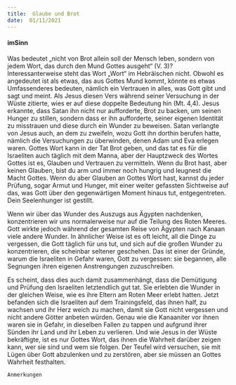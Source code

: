 ```yaml
---
title:  Glaube und Brot
date:  01/11/2021
---
```


#### imSinn

Was bedeutet „nicht von Brot allein soll der Mensch leben, sondern von jedem Wort, das durch den Mund Gottes ausgeht“ (V. 3)? Interessanterweise steht das Wort „Wort“ im Hebräischen nicht. Obwohl es angedeutet ist als etwas, das aus Gottes Mund kommt, könnte es etwas Umfassenderes bedeuten, nämlich ein Vertrauen in alles, was Gott gibt und sagt und meint. Als Jesus diesen Vers während seiner Versuchung in der Wüste zitierte, wies er auf diese doppelte Bedeutung hin (Mt. 4,4). Jesus erkannte, dass Satan ihn nicht nur aufforderte, Brot zu backen, um seinen Hunger zu stillen, sondern dass er ihn aufforderte, seiner eigenen Identität zu misstrauen und diese durch ein Wunder zu beweisen. Satan verlangte von Jesus auch, an dem zu zweifeln, wozu Gott ihn dorthin berufen hatte, nämlich die Versuchungen zu überwinden, denen Adam und Eva erlegen waren. Gottes Wort kann in der Tat Brot geben, und das tat es für die Israeliten auch täglich mit dem Manna, aber der Hauptzweck des Wortes Gottes ist es, Glauben und Vertrauen zu vermitteln. Wenn du Brot hast, aber keinen Glauben, bist du arm und immer noch hungrig und leugnest die Macht Gottes. Wenn du aber Glauben an Gottes Wort hast, kannst du jeder Prüfung, sogar Armut und Hunger, mit einer weiter gefassten Sichtweise auf das, was Gott über den gegenwärtigen Moment hinaus tut, entgegentreten. Dein Seelenhunger ist gestillt.

Wenn wir über das Wunder des Auszugs aus Ägypten nachdenken, konzentrieren wir uns normalerweise nur auf die Teilung des Roten Meeres. Gott wirkte jedoch während der gesamten Reise von Ägypten nach Kanaan viele andere Wunder. In ähnlicher Weise ist es oft leicht, all die Dinge zu vergessen, die Gott täglich für uns tut, und sich auf die großen Wunder zu konzentrieren, die scheinbar seltener geschehen. Das ist einer der Gründe, warum die Israeliten in Gefahr waren, Gott zu vergessen: sie begannen, alle Segnungen ihren eigenen Anstrengungen zuzuschreiben.

Es scheint, dass dies auch damit zusammenhängt, dass die Demütigung und Prüfung den Israeliten letztendlich gut tat. Sie erlebten die Wunder in der gleichen Weise, wie es ihre Eltern am Roten Meer erlebt hatten. Jetzt befanden sich die Israeliten auf dem Trainingsfeld, das ihnen half, zu wachsen und ihr Herz weich zu machen, damit sie Gott nicht vergessen und nicht andere Götter anbeten würden. Genau wie die Kanaaniter vor ihnen waren sie in Gefahr, in dieselben Fallen zu tappen und aufgrund ihrer Sünden ihr Land und ihr Leben zu verlieren. Und wie Jesus in der Wüste bekräftigte, ist es nur Gottes Wort, das ihnen die Wahrheit darüber zeigen kann, wer sie sind und wem sie folgen. Der Teufel wird versuchen, sie mit Lügen über Gott abzulenken und zu zerstören, aber sie müssen an Gottes Wahrheit festhalten.


`Anmerkungen`

